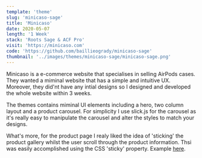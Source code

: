 ```yaml
---
template: 'theme'
slug: 'minicaso-sage'
title: 'Minicaso'
date: 2020-05-07
length: '1 Week'
stack: 'Roots Sage & ACF Pro'
visit: 'https://minicaso.com'
code: 'https://github.com/baillieogrady/minicaso-sage'
thumbnail: '../images/themes/minicaso-sage/minicaso-sage.png'
---
```


Minicaso is a e-commerce website that specialises in selling AirPods cases. They wanted a miminal website that has a simple and intuitive UX. Moreover, they did'nt have any intial designs so I designed and developed the whole website within 3 weeks.

The themes contains miminal UI elements including a hero, two column layout and a product carousel. For simplicity I use slick.js for the carousel as it's really easy to manipulate the carousel and alter the styles to match your designs.

What's more, for the product page I realy liked the idea of 'sticking' the product gallery whilst the user scroll through the product information. Thsi was easily accomplished using the CSS 'sticky' property. Example [here](http://minicaso.com/shop/hooded/hooded-airpods-case-white/).